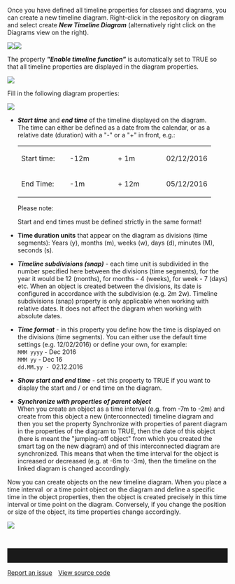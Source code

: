 Once you have defined all timeline properties for classes and diagrams,
you can create a new timeline diagram. Right-click in the repository on
diagram and select create ***New Timeline Diagram*** (alternatively
right click on the Diagrams view on the right).

![](//images.ctfassets.net/utx1h0gfm1om/4QINtup6WQwGmCEosaYCMi/46795d43655f369e9ff610deb1c053ef/328697.png)![](//images.ctfassets.net/utx1h0gfm1om/5B83IHZ0GI6KiEKECe6YWU/3ba4138ef9018da377ae8db8a6877411/328683.png)

The property ***"Enable timeline function"*** is automatically set to
TRUE so that all timeline properties are displayed in the diagram
properties. 

![](//images.ctfassets.net/utx1h0gfm1om/6gA8M5bvXOKSIGmksK0Agu/9022c4fe030e91b274767ed970fcaa42/328685.png)

Fill in the following diagram properties:

![](//images.ctfassets.net/utx1h0gfm1om/4YlCz8LpzqUI0IMCCqcQSm/48600ecdbae60b0678678794095db0f7/328679.png)

-   ***Start time*** and ***end time*** of the timeline displayed on the
    diagram.  
    The time can either be defined as a date from the calendar, or as a
    relative date (duration) with a "-" or a "+" in front, e.g.:

    <table>
    <colgroup>
    <col style="width: 25%" />
    <col style="width: 25%" />
    <col style="width: 25%" />
    <col style="width: 25%" />
    </colgroup>
    <tbody>
    <tr class="odd">
    <td><p>Start time:</p></td>
    <td><p>-12m</p></td>
    <td><p>+ 1m</p></td>
    <td><p>02/12/2016</p></td>
    </tr>
    <tr class="even">
    <td><p>End Time:</p></td>
    <td><p>-1m</p></td>
    <td><p>+ 12m</p></td>
    <td><p>05/12/2016</p></td>
    </tr>
    </tbody>
    </table>

    Please note:

    Start and end times must be defined strictly in the same format!

-   ******Time duration units****** that appear on the diagram as
    divisions (time segments): Years (y), months (m), weeks (w), days
    (d), minutes (M), seconds (s).
-   ***Timeline subdivisions (snap)*** - each time unit is subdivided in
    the number specified here between the divisions (time segments), for
    the year it would be 12 (months), for months - 4 (weeks), for week -
    7 (days) etc. When an object is created between the divisions, its
    date is configured in accordance with the subdivision (e.g. 2m 2w).
    Timeline subdivisions (snap) property is only applicable when
    working with relative dates. It does not affect the diagram when
    working with absolute dates.

-   ***Time format*** - in this property you define how the time is
    displayed on the divisions (time segments). You can either use the
    default time settings (e.g. 12/02/2016) or define your own, for
    example:  
    `MMM yyyy` - Dec 2016  
    `MMM yy` - Dec 16  
    `dd.MM.yy - `02.12.2016
-   ***Show start and end time*** - set this property to TRUE if you
    want to display the start and / or end time on the diagram.
-   ***Synchronize with properties of parent object***  
    When you create an object as a time interval (e.g. from -7m to -2m)
    and create from this object a new (interconnected) timeline diagram
    and then you set the property Synchronize with properties of parent
    diagram in the properties of the diagram to TRUE, then the date of
    this object (here is meant the "jumping-off object" from which you
    created the smart tag on the new diagram) and of this interconnected
    diagram are synchronized. This means that when the time interval for
    the object is increased or decreased (e.g. at -6m to -3m), then the
    timeline on the linked diagram is changed accordingly.

Now you can create objects on the new timeline diagram. When you place a
time interval  or a time point object on the diagram and define a
specific time in the object properties, then the object is created
precisely in this time interval or time point on the diagram.
Conversely, if you change the position or size of the object, its time
properties change accordingly.

![](//images.ctfassets.net/utx1h0gfm1om/6GL5qxvoJiuCgi0yUO6GIi/0cd860bc21733041f48463d5957417a6/328681.png)

 


<hr style="padding-top:2rem" />
<a href="https://github.com/process4/docs/issues" target="_blank" class="bgw btn btn-primary btn-lg shadow-sm">Report an issue</a>
<a href="https://github.com/process4/docs" target="_blank" class="bgw btn btn-primary btn-lg shadow-sm" style="margin-left:10px;">View source code</a>